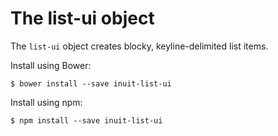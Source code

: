 # The list-ui object

The `list-ui` object creates blocky, keyline-delimited list items.

Install using Bower:

    $ bower install --save inuit-list-ui

Install using npm:

    $ npm install --save inuit-list-ui
